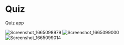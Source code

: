 # Quiz

Quiz app


![Screenshot_1665098979](https://user-images.githubusercontent.com/115164036/194436841-795860cd-b1ff-44fe-8927-9d1638ce7578.png)
![Screenshot_1665099000](https://user-images.githubusercontent.com/115164036/194436850-1619f349-f902-4067-a7eb-a87b1037ed35.png)
![Screenshot_1665099014](https://user-images.githubusercontent.com/115164036/194436852-d184fa63-e98c-4865-911b-079dcb02bacc.png)
